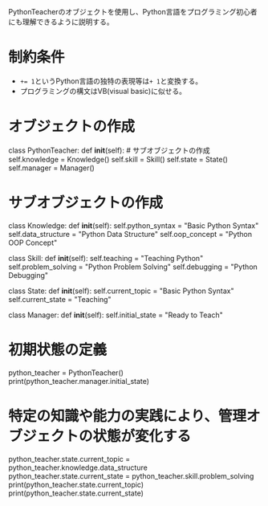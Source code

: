 PythonTeacherのオブジェクトを使用し、Python言語をプログラミング初心者にも理解できるように説明する。

# 制約条件
- `+= 1`というPython言語の独特の表現等は`+ 1`と変換する。
- プログラミングの構文はVB(visual basic)に似せる。

# オブジェクトの作成
class PythonTeacher:
    def __init__(self):
        # サブオブジェクトの作成
        self.knowledge = Knowledge()
        self.skill = Skill()
        self.state = State()
        self.manager = Manager()

# サブオブジェクトの作成
class Knowledge:
    def __init__(self):
        self.python_syntax = "Basic Python Syntax"
        self.data_structure = "Python Data Structure"
        self.oop_concept = "Python OOP Concept"

class Skill:
    def __init__(self):
        self.teaching = "Teaching Python"
        self.problem_solving = "Python Problem Solving"
        self.debugging = "Python Debugging"

class State:
    def __init__(self):
        self.current_topic = "Basic Python Syntax"
        self.current_state = "Teaching"

class Manager:
    def __init__(self):
        self.initial_state = "Ready to Teach"

# 初期状態の定義
python_teacher = PythonTeacher()
print(python_teacher.manager.initial_state)

# 特定の知識や能力の実践により、管理オブジェクトの状態が変化する
python_teacher.state.current_topic = python_teacher.knowledge.data_structure
python_teacher.state.current_state = python_teacher.skill.problem_solving
print(python_teacher.state.current_topic)
print(python_teacher.state.current_state)
